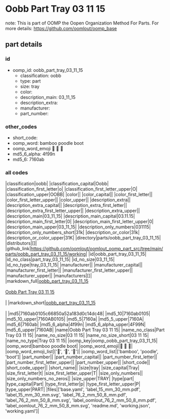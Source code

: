 # Oobb Part Tray 03 11 15  

note: This is part of OOMP the Oopen Organization Method For Parts. For more details: https://github.com/oomlout/oomp_base

##  part details





### id
* oomp_id: oobb_part_tray_03_11_15
  * classification: oobb
  * type: part
  * size: tray
  * color: 
  * description_main: 03_11_15
  * description_extra: 
  * manufacturer: 
  * part_number: 

### other_codes
* short_code: 
* oomp_word: bamboo poodle boot
* oomp_word_emoji :bamboo: :poodle: :boot:
* md5_6_alpha: 4f99n
* md5_6: 7160ab

### all codes 
|classification|oobb|
|classification_capital|Oobb|
|classification_first_letter|o|
|classification_first_letter_upper|O|
|classification_upper|OOBB|
|color||
|color_capital||
|color_first_letter||
|color_first_letter_upper||
|color_upper||
|description_extra||
|description_extra_capital||
|description_extra_first_letter||
|description_extra_first_letter_upper||
|description_extra_upper||
|description_main|03_11_15|
|description_main_capital|03.11.15|
|description_main_first_letter|0|
|description_main_first_letter_upper|0|
|description_main_upper|03_11_15|
|description_only_numbers|031115|
|description_only_numbers_short|31k|
|description_or_color|31k|
|description_or_color_upper|31K|
|directory|parts/oobb_part_tray_03_11_15|
|distributors|[]|
|github_link|https://github.com/oomlout/oomlout_oomp_part_src/tree/main/parts/oobb_part_tray_03_11_15/working|
|id|oobb_part_tray_03_11_15|
|id_no_class|part_tray_03_11_15|
|id_no_size|03_11_15|
|id_no_type|tray_03_11_15|
|manufacturer||
|manufacturer_capital||
|manufacturer_first_letter||
|manufacturer_first_letter_upper||
|manufacturer_upper||
|manufacturers|[]|
|markdown_full|[oobb_part_tray_03_11_15](https://github.com/oomlout/oomlout_oomp_part_src/tree/main/parts/oobb_part_tray_03_11_15/working)<br>[](https://github.com/oomlout/oomlout_oomp_part_src/tree/main/parts/oobb_part_tray_03_11_15/working)<br>[Oobb Part Tray 03 11 15](https://github.com/oomlout/oomlout_oomp_part_src/tree/main/parts/oobb_part_tray_03_11_15/working)<br><br>|
|markdown_short|[oobb_part_tray_03_11_15](https://github.com/oomlout/oomlout_oomp_part_src/tree/main/parts/oobb_part_tray_03_11_15/working)<br><br>|
|md5|7160ab0105c66850a52a183d0c14dc48|
|md5_10|7160ab0105|
|md5_10_upper|7160AB0105|
|md5_5|7160a|
|md5_5_upper|7160A|
|md5_6|7160ab|
|md5_6_alpha|4f99n|
|md5_6_alpha_upper|4F99N|
|md5_6_upper|7160AB|
|name|Oobb Part Tray 03 11 15|
|name_no_class|Part Tray 03 11 15|
|name_no_size|03 11 15|
|name_no_size_short|03 11 15|
|name_no_type|Tray 03 11 15|
|oomp_key|oomp_oobb_part_tray_03_11_15|
|oomp_word|bamboo poodle boot|
|oomp_word_emoji|:bamboo: :poodle: :boot:|
|oomp_word_emoji_list|[':bamboo:', ':poodle:', ':boot:']|
|oomp_word_list|['bamboo', 'poodle', 'boot']|
|part_number||
|part_number_capital||
|part_number_first_letter||
|part_number_first_letter_upper||
|part_number_upper||
|short_code||
|short_code_upper||
|short_name||
|size|tray|
|size_capital|Tray|
|size_first_letter|t|
|size_first_letter_upper|T|
|size_only_numbers||
|size_only_numbers_no_zeros||
|size_upper|TRAY|
|type|part|
|type_capital|Part|
|type_first_letter|p|
|type_first_letter_upper|P|
|type_upper|PART|
|files|['base.yaml', 'label_15_mm_30_mm.pdf', 'label_15_mm_30_mm.svg', 'label_76_2_mm_50_8_mm.pdf', 'label_76_2_mm_50_8_mm.svg', 'label_oomlout_76_2_mm_50_8_mm.pdf', 'label_oomlout_76_2_mm_50_8_mm.svg', 'readme.md', 'working.json', 'working.yaml']|
